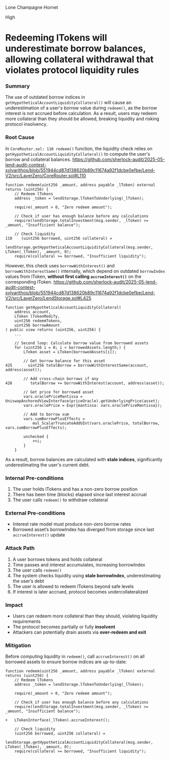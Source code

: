 Lone Champagne Hornet

High

# Redeeming lTokens will underestimate borrow balances, allowing collateral withdrawal that violates protocol liquidity rules

### Summary

The use of outdated borrow indices in `getHypotheticalAccountLiquidityCollateral()` will cause an underestimation of a user's borrow value during `redeem()`, as the borrow interest is not accrued before calculation. As a result, users may redeem more collateral than they should be allowed, breaking liquidity and risking protocol insolvency.

### Root Cause

In `CoreRouter.sol: 110 redeem()` function, the liquidity check relies on `getHypotheticalAccountLiquidityCollateral()` to compute the user's borrow and collateral balances.
https://github.com/sherlock-audit/2025-05-lend-audit-contest-sylvarithos/blob/551944cd87d138620b89c11674a92f1dcbe0efbe/Lend-V2/src/LayerZero/CoreRouter.sol#L110
```solidity
function redeem(uint256 _amount, address payable _lToken) external returns (uint256) {
    // Redeem lTokens
    address _token = lendStorage.lTokenToUnderlying(_lToken);

    require(_amount > 0, "Zero redeem amount");

    // Check if user has enough balance before any calculations
    require(lendStorage.totalInvestment(msg.sender, _lToken) >= _amount, "Insufficient balance");

    // Check liquidity
110    (uint256 borrowed, uint256 collateral) =
        lendStorage.getHypotheticalAccountLiquidityCollateral(msg.sender, LToken(_lToken), _amount, 0);
    require(collateral >= borrowed, "Insufficient liquidity");

```

However, this check uses `borrowWithInterest()` and `borrowWithInterestSame()` internally, which depend on outdated `borrowIndex` values from lToken, **without first calling `accrueInterest()`** on the corresponding lToken.
https://github.com/sherlock-audit/2025-05-lend-audit-contest-sylvarithos/blob/551944cd87d138620b89c11674a92f1dcbe0efbe/Lend-V2/src/LayerZero/LendStorage.sol#L425
```solidity
function getHypotheticalAccountLiquidityCollateral(
    address account,
    LToken lTokenModify,
    uint256 redeemTokens,
    uint256 borrowAmount
) public view returns (uint256, uint256) {
    ...

    // Second loop: Calculate borrow value from borrowed assets
    for (uint256 i = 0; i < borrowedAssets.length;) {
        LToken asset = LToken(borrowedAssets[i]);

        // Get borrow balance for this asset
425       uint256 totalBorrow = borrowWithInterestSame(account, address(asset));

        // Add cross-chain borrows if any
428        totalBorrow += borrowWithInterest(account, address(asset));

        // Get price for borrowed asset
        vars.oraclePriceMantissa = UniswapAnchoredViewInterface(priceOracle).getUnderlyingPrice(asset);
        vars.oraclePrice = Exp({mantissa: vars.oraclePriceMantissa});

        // Add to borrow sum
        vars.sumBorrowPlusEffects =
            mul_ScalarTruncateAddUInt(vars.oraclePrice, totalBorrow, vars.sumBorrowPlusEffects);

        unchecked {
            ++i;
        }
    }
```

As a result, borrow balances are calculated with **stale indices**, significantly underestimating the user's current debt.

### Internal Pre-conditions

1. The user holds lTokens and has a non-zero borrow position
2. There has been time (blocks) elapsed since last interest accrual
3. The user calls `redeem()` to withdraw collateral

### External Pre-conditions

- Interest rate model must produce non-zero borrow rates
- Borrowed asset’s borrowIndex has diverged from storage since last `accrueInterest()` update

### Attack Path

1. A user borrows tokens and holds collateral
2. Time passes and interest accumulates, increasing borrowIndex
3. The user calls `redeem()`
4. The system checks liquidity using **stale borrowIndex**, underestimating the user’s debt
5. The user is allowed to redeem lTokens beyond safe levels
6. If interest is later accrued, protocol becomes undercollateralized

### Impact

- Users can redeem more collateral than they should, violating liquidity requirements
- The protocol becomes partially or fully **insolvent**
- Attackers can potentially drain assets via **over-redeem and exit**

###  Mitigation

Before computing liquidity in `redeem()`, call `accrueInterest()` on all borrowed assets to ensure borrow indices are up-to-date:
```solidity
function redeem(uint256 _amount, address payable _lToken) external returns (uint256) {
    // Redeem lTokens
    address _token = lendStorage.lTokenToUnderlying(_lToken);

    require(_amount > 0, "Zero redeem amount");

    // Check if user has enough balance before any calculations
    require(lendStorage.totalInvestment(msg.sender, _lToken) >= _amount, "Insufficient balance");

+	LTokenInterface(_lToken).accrueInterest();

    // Check liquidity
    (uint256 borrowed, uint256 collateral) =
        lendStorage.getHypotheticalAccountLiquidityCollateral(msg.sender, LToken(_lToken), _amount, 0);
    require(collateral >= borrowed, "Insufficient liquidity");
```